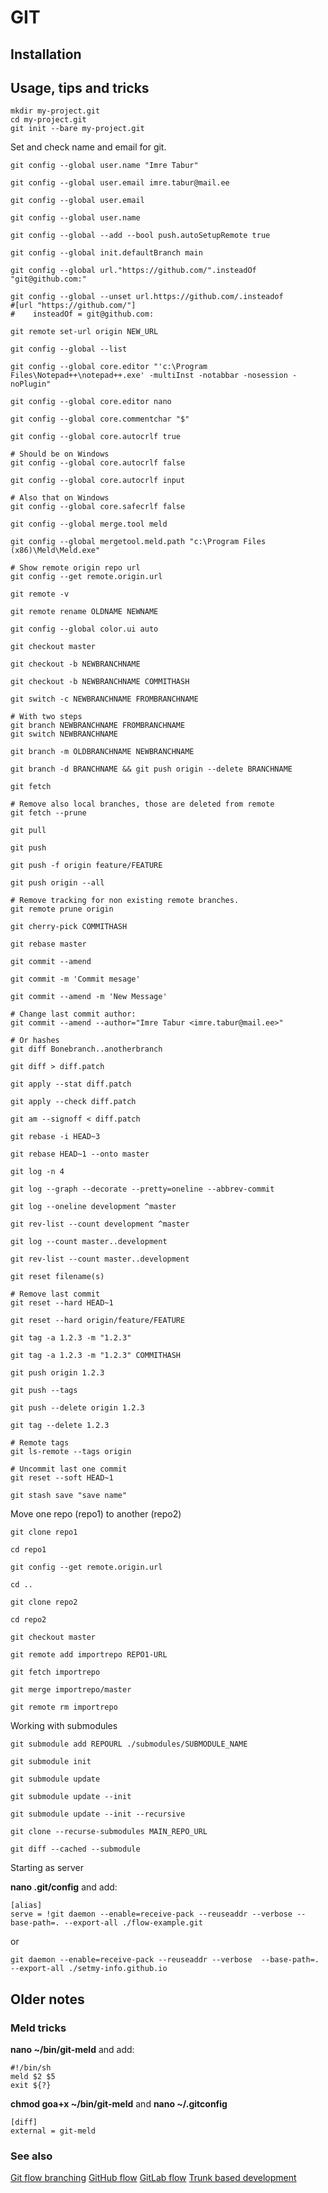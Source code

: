# GIT

## Installation

## Usage, tips and tricks

```shell
mkdir my-project.git
cd my-project.git
git init --bare my-project.git
```

Set and check name and email for git.

```shell
git config --global user.name "Imre Tabur"

git config --global user.email imre.tabur@mail.ee

git config --global user.email

git config --global user.name

git config --global --add --bool push.autoSetupRemote true

git config --global init.defaultBranch main

git config --global url."https://github.com/".insteadOf "git@github.com:"

git config --global --unset url.https://github.com/.insteadof
#[url "https://github.com/"]
#    insteadOf = git@github.com:

git remote set-url origin NEW_URL

git config --global --list
```

```shell
git config --global core.editor "'c:\Program Files\Notepad++\notepad++.exe' -multiInst -notabbar -nosession -noPlugin"

git config --global core.editor nano

git config --global core.commentchar "$"

git config --global core.autocrlf true

# Should be on Windows
git config --global core.autocrlf false

git config --global core.autocrlf input

# Also that on Windows
git config --global core.safecrlf false

git config --global merge.tool meld

git config --global mergetool.meld.path "c:\Program Files (x86)\Meld\Meld.exe"

# Show remote origin repo url
git config --get remote.origin.url

git remote -v

git remote rename OLDNAME NEWNAME

git config --global color.ui auto

git checkout master

git checkout -b NEWBRANCHNAME

git checkout -b NEWBRANCHNAME COMMITHASH

git switch -c NEWBRANCHNAME FROMBRANCHNAME

# With two steps
git branch NEWBRANCHNAME FROMBRANCHNAME
git switch NEWBRANCHNAME

git branch -m OLDBRANCHNAME NEWBRANCHNAME

git branch -d BRANCHNAME && git push origin --delete BRANCHNAME

git fetch

# Remove also local branches, those are deleted from remote
git fetch --prune

git pull

git push

git push -f origin feature/FEATURE

git push origin --all

# Remove tracking for non existing remote branches.
git remote prune origin

git cherry-pick COMMITHASH

git rebase master

git commit --amend

git commit -m 'Commit mesage'

git commit --amend -m 'New Message'

# Change last commit author:
git commit --amend --author="Imre Tabur <imre.tabur@mail.ee>"

# Or hashes
git diff Bonebranch..anotherbranch

git diff > diff.patch

git apply --stat diff.patch

git apply --check diff.patch

git am --signoff < diff.patch

git rebase -i HEAD~3

git rebase HEAD~1 --onto master

git log -n 4

git log --graph --decorate --pretty=oneline --abbrev-commit

git log --oneline development ^master

git rev-list --count development ^master

git log --count master..development

git rev-list --count master..development

git reset filename(s)

# Remove last commit
git reset --hard HEAD~1

git reset --hard origin/feature/FEATURE

git tag -a 1.2.3 -m "1.2.3"

git tag -a 1.2.3 -m "1.2.3" COMMITHASH

git push origin 1.2.3

git push --tags

git push --delete origin 1.2.3

git tag --delete 1.2.3

# Remote tags
git ls-remote --tags origin

# Uncommit last one commit
git reset --soft HEAD~1

git stash save "save name"
```

Move one repo (repo1) to another (repo2)

```shell
git clone repo1

cd repo1

git config --get remote.origin.url

cd ..

git clone repo2

cd repo2

git checkout master

git remote add importrepo REPO1-URL

git fetch importrepo

git merge importrepo/master

git remote rm importrepo
```

Working with submodules

```shell
git submodule add REPOURL ./submodules/SUBMODULE_NAME

git submodule init

git submodule update

git submodule update --init

git submodule update --init --recursive

git clone --recurse-submodules MAIN_REPO_URL

git diff --cached --submodule
```

Starting as server

**nano .git/config** and add:

```
[alias]
serve = !git daemon --enable=receive-pack --reuseaddr --verbose --base-path=. --export-all ./flow-example.git
```

or

```shell
git daemon --enable=receive-pack --reuseaddr --verbose  --base-path=. --export-all ./setmy-info.github.io
```

## Older notes

### Meld tricks

**nano ~/bin/git-meld** and add:

```shell
#!/bin/sh
meld $2 $5
exit ${?}
```

**chmod goa+x ~/bin/git-meld** and **nano ~/.gitconfig**

```
[diff]
external = git-meld
```

### See also

[Git flow branching](https://nvie.com/posts/a-successful-git-branching-model/)
[GitHub flow](https://docs.github.com/en/get-started/quickstart/github-flow)
[GitLab flow](https://docs.gitlab.com/ee/topics/gitlab_flow.html)
[Trunk based development](https://trunkbaseddevelopment.com/)
